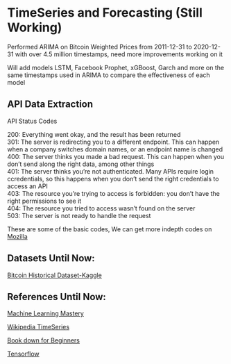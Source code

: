 # TimeSeries and Forecasting (Still Working)
<p> Performed ARIMA on Bitcoin Weighted Prices from 2011-12-31 to 2020-12-31 with over 4.5 million timestamps, need more improvements working on it </p>
<p>Will add models LSTM, Facebook Prophet, xGBoost, Garch and more on the same timestamps used in ARIMA to compare the effectiveness of each model</p>


## API Data Extraction

API Status Codes

<p>
  200: Everything went okay, and the result has been returned <br>
  301: The server is redirecting you to a different endpoint. This can happen when a company switches domain names, or an endpoint name is changed<br>
  400: The server thinks you made a bad request. This can happen when you don’t send along the right data, among other things<br>
  401: The server thinks you’re not authenticated. Many APIs require login ccredentials, so this happens when you don’t send the right credentials to access an API<br>
  403: The resource you’re trying to access is forbidden: you don’t have the right permissions to see it<br>
  404: The resource you tried to access wasn’t found on the server<br>
  503: The server is not ready to handle the request<br>
  
 These are some of the basic codes, We can get more indepth codes on <a href = https://developer.mozilla.org/en-US/docs/Web/HTTP/Status>Mozilla</a> </p> 
 
## Datasets Until Now:
<p><a href ="https://www.kaggle.com/mczielinski/bitcoin-historical-data"> Bitcoin Historical Dataset-Kaggle</a></p>

## References Until Now:

<p><a href = https://machinelearningmastery.com/time-series-forecasting/>Machine Learning Mastery</a> </p>
<p><a href = https://en.wikipedia.org/wiki/Time_series>Wikipedia TimeSeries</a> </p>
<p><a href = https://bookdown.org/JakeEsprabens/431-Time-Series/introduction-to-time-series.html>Book down for Beginners</a> </p>
<p><a href = https://www.tensorflow.org/tutorials/structured_data/time_series>Tensorflow</a> </p>
